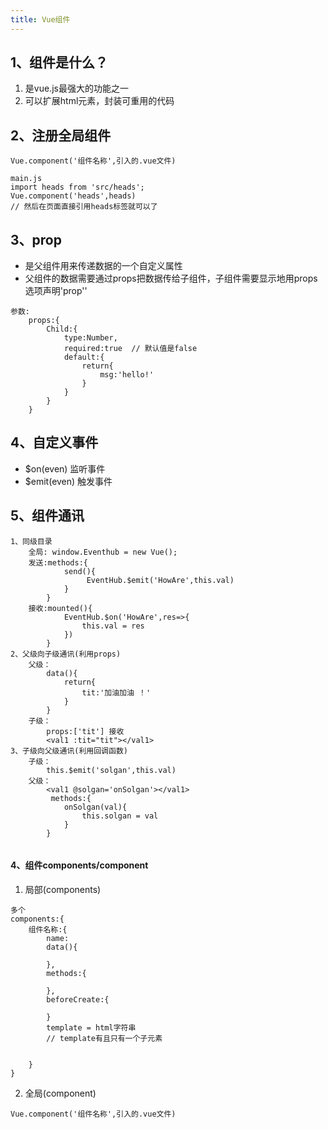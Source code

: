 ```yaml
---
title: Vue组件
---
```


## 1、组件是什么？
1. 是vue.js最强大的功能之一
2. 可以扩展html元素，封装可重用的代码
## 2、注册全局组件

```
Vue.component('组件名称',引入的.vue文件)

main.js
import heads from 'src/heads';
Vue.component('heads',heads)
// 然后在页面直接引用heads标签就可以了

```
## 3、prop
- 是父组件用来传递数据的一个自定义属性
- 父组件的数据需要通过props把数据传给子组件，子组件需要显示地用props选项声明'prop''

```
参数:
    props:{
        Child:{
            type:Number,
            required:true  // 默认值是false
            default:{
                return{
                    msg:'hello!'
                }
            }
        }
    }
```
## 4、自定义事件
- $on(even)     监听事件
- $emit(even)   触发事件
## 5、组件通讯

```
1、同级目录
    全局: window.Eventhub = new Vue();
    发送:methods:{
            send(){
                 EventHub.$emit('HowAre',this.val)
            }
        }
    接收:mounted(){
            EventHub.$on('HowAre',res=>{
                this.val = res
            })
        }
2、父级向子级通讯(利用props)
    父级：
        data(){
            return{
                tit:'加油加油 ！'
            }
        }
    子级：
        props:['tit'] 接收
        <val1 :tit="tit"></val1>
3、子级向父级通讯(利用回调函数)
    子级：
        this.$emit('solgan',this.val)
    父级：
        <val1 @solgan='onSolgan'></val1>
         methods:{
            onSolgan(val){
                this.solgan = val
            }
        }
    
```

#### 4、组件components/component

1. 局部(components)

```
多个
components:{
    组件名称:{
        name:
        data(){
            
        },
        methods:{
            
        },
        beforeCreate:{
            
        }
        template = html字符串
        // template有且只有一个子元素
        
        
    }
}
```
2. 全局(component)

```
Vue.component('组件名称',引入的.vue文件)
```





